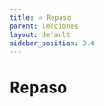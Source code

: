 ```yaml
---
title: ⭐ Repaso
parent: lecciones
layout: default
sidebar_position: 3.4
---
```


# Repaso

<!-- el martes pasado, despues de la clase, hable con mi jefe sobre trabajo
Tlat li fat, mn b3d l-qism, khdrt m3a chef dyali 3la l-khdma

el martes pasado, despues de la clase, me reuni con mi jefe y hablamos de trabajo
Tlat li fat, mn b3d l-qism, shtam3t m3a chef dyali w khdrna 3la l-khdma

el miercoles, mi hermana sofia vino a casa mia para comer conmigo. Samira no estaba porque trabajo en la oficina 
lrb, khuti Sofia jat dar dyali bash kla m3aya. Samira ma kanat sh hit hiya khdmat f la oficina.  

el domingo pasado, yo y un amigo fuimos a caminar en Colserola. Estuvimos alli 3 horas. Despues de que paseamos mucho, nosotros llegamos a San Cougat. Alli, comimos un sandwich y despues tomamos el tren a Barcelona
lhd li fat, ana w sahbi mshina tsarina f Colserola. Hna knna tmma tleta d-ssa3at. mn b3d ma tsarina bzzaf, hna wṣlna l San Cougat. tmma klina wahd sandwich, w mn b3d khdina l-tram l Barcelona

hoy en la mañana fui al aeropuerto para viajar a Alemania. Estoy escribiendo esto en el avion.

lyuma f sbah mshit l-matar bash safr b l-alemania. ana kanktb hada f l-avion.


---

shkun bda? 

quien empieza

Kamlin 

klina mjmu3in


a ver, que hice, espera un poco
a nshuf, shnu drt, tsnna shwiya

fui al gimnasio
mshit l jim / lasal

bnat dyalhum -> sus hijas

w hna mshina l labna l parque

nzl hbt

ana ghadi nzl -> voy a bajar

ana kantl3 f ddruj -> bajo la escalera (escalera de casa)

ddruj -> escaleras de edificio / casa
sllum -> escalera que se lleva


drtu shumal -> hicieron las frases 

ana mandish lwakt






jm3/jm3t ddar -> limpiar / juntar la casa


mshina ntsaru / tsarina -> fuimos a caminar -> puedo usar pasado + presente o pasado + pasado


tsarina + f

mshina + l


shnu katjik samira? -> quien es samira para ti

shnu kyji mohmed l Fatima -> quien es mohamed para fatima?


1-barH ana u Paul tlagina mea shabna f r-ristora u tghadina mjmu3in.
ayer yo y paul nos encontramos con amigos en el restaurant y comimos juntos
 -->
